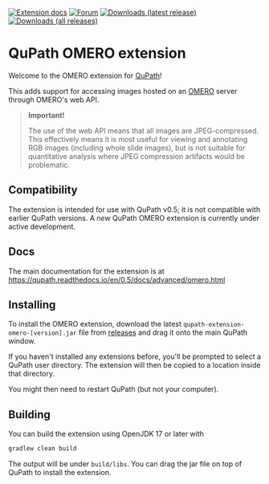 [![Extension docs](https://img.shields.io/badge/docs-qupath_omero-red)](https://qupath.readthedocs.io/en/stable/docs/advanced/omero.html)
[![Forum](https://img.shields.io/badge/forum-image.sc-green)](https://forum.image.sc/tag/qupath)
[![Downloads (latest release)](https://img.shields.io/github/downloads-pre/qupath/qupath-extension-omero/latest/total)](https://github.com/qupath/qupath-extension-omero/releases/latest)
[![Downloads (all releases)](https://img.shields.io/github/downloads/qupath/qupath-extension-omero/total)](https://github.com/qupath/qupath-extension-omero/releases)

# QuPath OMERO extension

Welcome to the OMERO extension for [QuPath](http://qupath.github.io)!

This adds support for accessing images hosted on an [OMERO](https://www.openmicroscopy.org/omero/) 
server through OMERO's web API.

> **Important!**
> 
> The use of the web API means that all images are 
JPEG-compressed.
This effectively means it is most useful for viewing and annotating RGB images 
(including whole slide images), but is not suitable for quantitative analysis 
where JPEG compression artifacts would be problematic.

## Compatibility

The extension is intended for use with QuPath v0.5; it is not compatible with earlier QuPath versions.
A *new* QuPath OMERO extension is currently under active development.

## Docs

The main documentation for the extension is at https://qupath.readthedocs.io/en/0.5/docs/advanced/omero.html

## Installing

To install the OMERO extension, download the latest `qupath-extension-omero-[version].jar` file from [releases](https://github.com/qupath/qupath-extension-omero/releases) and drag it onto the main QuPath window.

If you haven't installed any extensions before, you'll be prompted to select a QuPath user directory.
The extension will then be copied to a location inside that directory.

You might then need to restart QuPath (but not your computer).


## Building

You can build the extension using OpenJDK 17 or later with

```bash
gradlew clean build
```

The output will be under `build/libs`.
You can drag the jar file on top of QuPath to install the extension.
